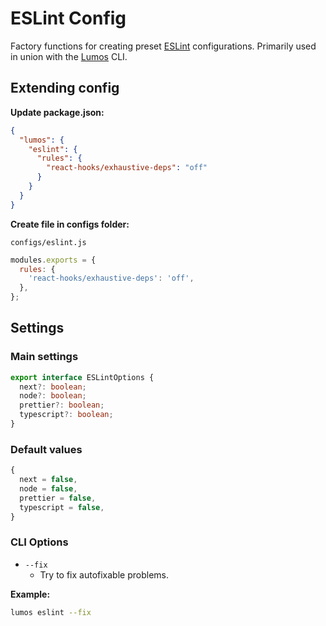 # ESLint Config

Factory functions for creating preset [ESLint](https://eslint.org) configurations. Primarily used in
union with the [Lumos](https://www.npmjs.com/package/@oriflame/lumos) CLI.

## Extending config


**Update package.json:**

```json
{
  "lumos": {
    "eslint": {
      "rules": {
        "react-hooks/exhaustive-deps": "off"
      }
    }
  }
}
```

**Create file in configs folder:**

`configs/eslint.js`

```js
modules.exports = {
  rules: {
    'react-hooks/exhaustive-deps': 'off',
  },
};
```

## Settings

### Main settings

```ts
export interface ESLintOptions {
  next?: boolean;
  node?: boolean;
  prettier?: boolean;
  typescript?: boolean;
}
```

### Default values

```ts
{
  next = false,
  node = false,
  prettier = false,
  typescript = false,
}
```

### CLI Options

- `--fix`
  - Try to fix autofixable problems.

**Example:**

```bash
lumos eslint --fix
```
